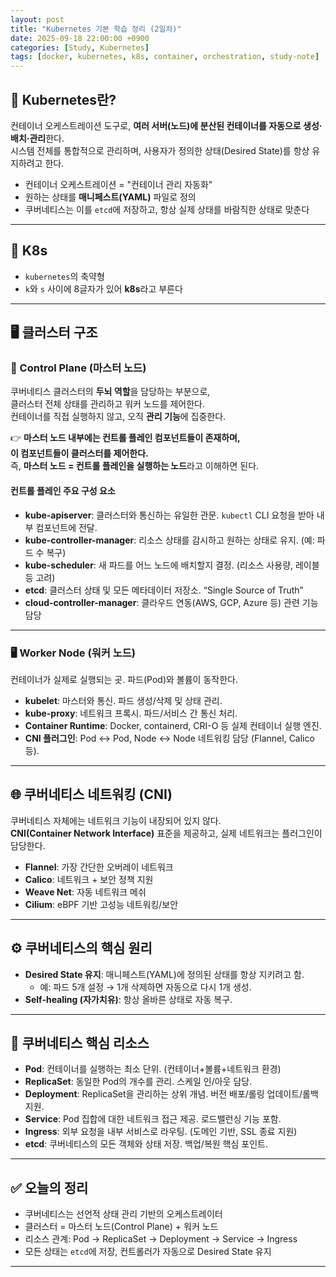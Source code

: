 ```yaml
---
layout: post
title: "Kubernetes 기본 학습 정리 (2일차)"
date: 2025-09-18 22:00:00 +0900
categories: [Study, Kubernetes]
tags: [docker, kubernetes, k8s, container, orchestration, study-note]
---
```


## 🚀 Kubernetes란?
컨테이너 오케스트레이션 도구로, **여러 서버(노드)에 분산된 컨테이너를 자동으로 생성·배치·관리**한다.  
시스템 전체를 통합적으로 관리하며, 사용자가 정의한 상태(Desired State)를 항상 유지하려고 한다.

- 컨테이너 오케스트레이션 = "컨테이너 관리 자동화"
- 원하는 상태를 **매니페스트(YAML)** 파일로 정의
- 쿠버네티스는 이를 `etcd`에 저장하고, 항상 실제 상태를 바람직한 상태로 맞춘다

---

## 🔑 K8s
- `kubernetes`의 축약형  
- `k`와 `s` 사이에 8글자가 있어 **k8s**라고 부른다  

---

## 🖥️ 클러스터 구조

### 🧠 Control Plane (마스터 노드)

쿠버네티스 클러스터의 **두뇌 역할**을 담당하는 부분으로,  
클러스터 전체 상태를 관리하고 워커 노드를 제어한다.  
컨테이너를 직접 실행하지 않고, 오직 **관리 기능**에 집중한다.

👉 **마스터 노드 내부에는 컨트롤 플레인 컴포넌트들이 존재하며,  
이 컴포넌트들이 클러스터를 제어한다.**  
즉, **마스터 노드 = 컨트롤 플레인을 실행하는 노드**라고 이해하면 된다.

#### 컨트롤 플레인 주요 구성 요소
- **kube-apiserver**: 클러스터와 통신하는 유일한 관문. `kubectl` CLI 요청을 받아 내부 컴포넌트에 전달.  
- **kube-controller-manager**: 리소스 상태를 감시하고 원하는 상태로 유지. (예: 파드 수 복구)  
- **kube-scheduler**: 새 파드를 어느 노드에 배치할지 결정. (리소스 사용량, 레이블 등 고려)  
- **etcd**: 클러스터 상태 및 모든 메타데이터 저장소. “Single Source of Truth”  
- **cloud-controller-manager**: 클라우드 연동(AWS, GCP, Azure 등) 관련 기능 담당  

---

### 🖥️ Worker Node (워커 노드)
컨테이너가 실제로 실행되는 곳. 파드(Pod)와 볼륨이 동작한다.

- **kubelet**: 마스터와 통신. 파드 생성/삭제 및 상태 관리.  
- **kube-proxy**: 네트워크 프록시. 파드/서비스 간 통신 처리.  
- **Container Runtime**: Docker, containerd, CRI-O 등 실제 컨테이너 실행 엔진.  
- **CNI 플러그인**: Pod ↔ Pod, Node ↔ Node 네트워킹 담당 (Flannel, Calico 등).  

---

## 🌐 쿠버네티스 네트워킹 (CNI)

쿠버네티스 자체에는 네트워크 기능이 내장되어 있지 않다.  
**CNI(Container Network Interface)** 표준을 제공하고, 실제 네트워크는 플러그인이 담당한다.

- **Flannel**: 가장 간단한 오버레이 네트워크  
- **Calico**: 네트워크 + 보안 정책 지원  
- **Weave Net**: 자동 네트워크 메쉬  
- **Cilium**: eBPF 기반 고성능 네트워킹/보안  

---

## ⚙️ 쿠버네티스의 핵심 원리
- **Desired State 유지**: 매니페스트(YAML)에 정의된 상태를 항상 지키려고 함.  
  - 예: 파드 5개 설정 → 1개 삭제하면 자동으로 다시 1개 생성.  
- **Self-healing (자가치유)**: 항상 올바른 상태로 자동 복구.  

---

## 🔑 쿠버네티스 핵심 리소스

- **Pod**: 컨테이너를 실행하는 최소 단위. (컨테이너+볼륨+네트워크 환경)  
- **ReplicaSet**: 동일한 Pod의 개수를 관리. 스케일 인/아웃 담당.  
- **Deployment**: ReplicaSet을 관리하는 상위 개념. 버전 배포/롤링 업데이트/롤백 지원.  
- **Service**: Pod 집합에 대한 네트워크 접근 제공. 로드밸런싱 기능 포함.  
- **Ingress**: 외부 요청을 내부 서비스로 라우팅. (도메인 기반, SSL 종료 지원)  
- **etcd**: 쿠버네티스의 모든 객체와 상태 저장. 백업/복원 핵심 포인트.  

---

## ✅ 오늘의 정리
- 쿠버네티스는 선언적 상태 관리 기반의 오케스트레이터  
- 클러스터 = 마스터 노드(Control Plane) + 워커 노드  
- 리소스 관계: Pod → ReplicaSet → Deployment → Service → Ingress  
- 모든 상태는 `etcd`에 저장, 컨트롤러가 자동으로 Desired State 유지  

---

